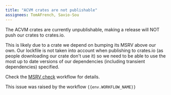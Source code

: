 ```yaml
---
title: "ACVM crates are not publishable"
assignees: TomAFrench, Savio-Sou
---
```


The ACVM crates are currently unpublishable, making a release will NOT push our crates to crates.io.

This is likely due to a crate we depend on bumping its MSRV above our own. Our lockfile is not taken into account when publishing to crates.io (as people downloading our crate don't use it) so we need to be able to use the most up to date versions of our dependencies (including transient dependencies) specified. 

Check the [MSRV check]({{env.WORKFLOW_URL}}) workflow for details.

This issue was raised by the workflow `{{env.WORKFLOW_NAME}}`
